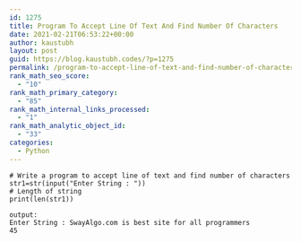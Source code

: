 ```yaml
---
id: 1275
title: Program To Accept Line Of Text And Find Number Of Characters
date: 2021-02-21T06:53:22+00:00
author: kaustubh
layout: post
guid: https://blog.kaustubh.codes/?p=1275
permalink: /program-to-accept-line-of-text-and-find-number-of-characters/
rank_math_seo_score:
  - "10"
rank_math_primary_category:
  - "85"
rank_math_internal_links_processed:
  - "1"
rank_math_analytic_object_id:
  - "33"
categories:
  - Python
---
```

<pre class="wp-block-code"><code># Write a program to accept line of text and find number of characters
str1=str(input("Enter String : "))
# Length of string
print(len(str1))</code></pre>

<pre class="wp-block-code"><code>output:
Enter String : SwayAlgo.com is best site for all programmers
45</code></pre>